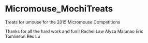 # Micromouse_MochiTreats
Treats for umouse for the 2015 Micromouse Competitions

Thanks for all the hard work and fun!!
Rachel Law
Alyza Malunao
Eric Tomlinson
Rex Lu
